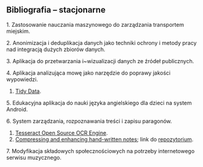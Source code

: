 ## Bibliografia – stacjonarne

1\. Zastosowanie nauczania maszynowego do zarządzania transportem miejskim.

2\. Anonimizacja i deduplikacja danych jako techniki ochrony i metody pracy nad integracją dużych zbiorów danych.

3\. Aplikacja do przetwarzania i~wizualizacji danych ze źródeł publicznych.

4\. Aplikacja analizująca mowę jako narzędzie do poprawy jakości wypowiedzi.

1. [Tidy Data](https://www.jstatsoft.org/article/view/v059i10/v59i10.pdf).

5\. Edukacyjna aplikacja do nauki języka angielskiego dla dzieci na system Android.

6\. System zarządzania, rozpoznawania treści i zapisu paragonów.

1. [Tesseract Open Source OCR Engine](https://github.com/tesseract-ocr/tesseract).
1. [Compressing and enhancing hand-written notes](https://mzucker.github.io/2016/09/20/noteshrink.html);
  link do [repozytorium](https://github.com/delneg/noteshrinker-django).

7\. Modyfikacja składowych społecznościowych na potrzeby internetowego serwisu muzycznego.
